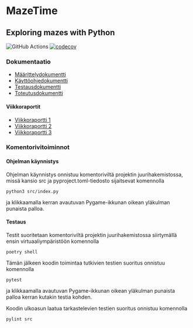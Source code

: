 # MazeTime 

## Exploring mazes with Python

![GitHub Actions](https://github.com/2laJ2/MazeTime/workflows/CI/badge.svg)
[![codecov](https://codecov.io/gh/2laJ2/MazeTime/branch/main/graph/badge.svg?token=obIX1oXHC8)](https://codecov.io/gh/2laJ2/MazeTime)

### Dokumentaatio

- [Määrittelydokumentti](/dokumentaatio/vaatimusmaarittely.md)
- [Käyttöohjedokumentti](/dokumentaatio/kayttoohje.md)
- [Testausdokumentti](/dokumentaatio/testaus.md)
- [Toteutusdokumentti](/dokumentaatio/toteutus.md)

#### Viikkoraportit

- [Viikkoraportti 1](/dokumentaatio/viikkoraportit/viikko1.md)
- [Viikkoraportti 2](/dokumentaatio/viikkoraportit/viikko2.md)
- [Viikkoraportti 3](/dokumentaatio/viikkoraportit/viikko3.md)

### Komentorivitoiminnot

#### Ohjelman käynnistys

Ohjelman käynnistys onnistuu komentoriviltä projektin juurihakemistossa, missä kansio src ja pyproject.toml-tiedosto sijaitsevat komennolla

```
python3 src/index.py
```
ja klikkaamalla kerran avautuvan Pygame-ikkunan oikean yläkulman punaista palloa.

#### Testaus

Testit suoritetaan komentoriviltä projektin juurihakemistossa siirtymällä ensin virtuaaliympäristöön komennolla

```
poetry shell
```
Tämän jälkeen koodin toimintaa tutkivien testien suoritus onnistuu komennolla

```
pytest
```
ja klikkaamalla avautuvan Pygame-ikkunan oikean yläkulman punaista palloa kerran kutakin testia kohden.

Koodin ulkoasun laatua tarkastelevien testien suoritus onnistuu komennolla

```
pylint src
```